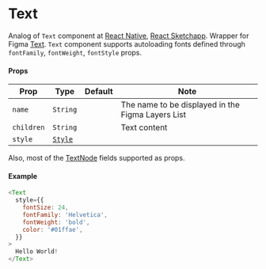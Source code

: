 # Text

Analog of `Text` component at [React Native](https://facebook.github.io/react-native/docs/text), 
[React Sketchapp](http://airbnb.io/react-sketchapp/docs/API.html#text). 
Wrapper for Figma [Text](https://www.figma.com/plugin-docs/api/TextNode/).
`Text` component supports autoloading fonts defined through `fontFamily`, `fontWeight`, `fontStyle` props. 

#### Props

| Prop       | Type     | Default | Note                                              |
| ---------- | -------- | ------- | ------------------------------------------------- |
| `name`     | `String` |         | The name to be displayed in the Figma Layers List |
| `children` | `String` |         | Text content                                      |
| `style`    | [`Style`](/docs/styling.md#type-styles)   |         |                  |

Also, most of the [TextNode](https://www.figma.com/plugin-docs/api/TextNode/) fields supported as props.

#### Example

```javascript
<Text
  style={{
    fontSize: 24,
    fontFamily: 'Helvetica',
    fontWeight: 'bold',
    color: '#01ffae',
  }}
>
  Hello World!
</Text>
```
